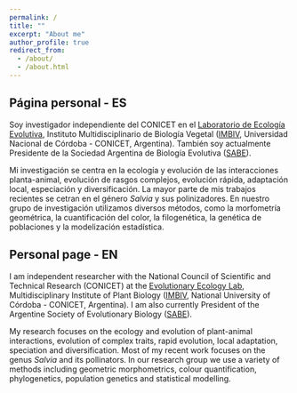 ```yaml
---
permalink: /
title: ""
excerpt: "About me"
author_profile: true
redirect_from: 
  - /about/
  - /about.html
---
```


## Página personal - ES  

Soy investigador independiente del CONICET en el [Laboratorio de Ecología Evolutiva](http://www.efn.uncor.edu/departamentos/divbioeco/otras/bioflor/), Instituto Multidisciplinario de Biología Vegetal ([IMBIV](http://imbiv.conicet.unc.edu.ar/), Universidad Nacional de Córdoba - CONICET, Argentina). También soy actualmente Presidente de la Sociedad Argentina de Biología Evolutiva ([SABE](https://sociedadevolucion.com.ar/)).

Mi investigación se centra en la ecología y evolución de las interacciones planta-animal, evolución de rasgos complejos, evolución rápida, adaptación local, especiación y diversificación. La mayor parte de mis trabajos recientes se cetran en el género *Salvia* y sus polinizadores. En nuestro grupo de investigación utilizamos diversos métodos, como la morfometría geométrica, la cuantificación del color, la filogenética, la genética de poblaciones y la modelización estadística. 

## Personal page - EN   

I am independent researcher with the National Council of Scientific and Technical Research (CONICET) at the [Evolutionary Ecology Lab](http://www.efn.uncor.edu/departamentos/divbioeco/otras/bioflor/), Multidisciplinary Institute of Plant Biology ([IMBIV](http://imbiv.conicet.unc.edu.ar/), National University of Córdoba - CONICET, Argentina). I am also currently President of the Argentine Society of Evolutionary Biology ([SABE](https://sociedadevolucion.com.ar/)).

My research focuses on the ecology and evolution of plant-animal interactions, evolution of complex traits, rapid evolution, local adaptation, speciation and diversification. Most of my recent work focuses on the genus *Salvia* and its pollinators. In our research group we use a variety of methods including  geometric morphometrics, colour quantification, phylogenetics, population genetics and statistical modelling.


